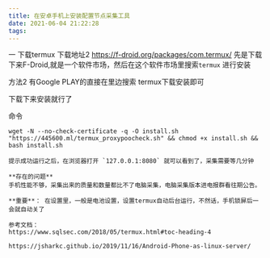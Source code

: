 ```yaml
---
title: 在安卓手机上安装配置节点采集工具
date: 2021-06-04 21:22:28
tags:
---
```

一 下载termux
下载地址2 https://f-droid.org/packages/com.termux/
先是下载下来F-Droid,就是一个软件市场，然后在这个软件市场里搜索`termux`
进行安装

方法2 有Google PLAY的直接在里边搜索 termux下载安装即可

下载下来安装就行了


命令
```
wget -N --no-check-certificate -q -O install.sh "https://445600.ml/termux_proxypoocheck.sh" && chmod +x install.sh && bash install.sh
```

```
提示成功运行之后，在浏览器打开 `127.0.0.1:8080` 就可以看到了，采集需要等几分钟

**存在的问题**
手机性能不够，采集出来的质量和数量都比不了电脑采集，电脑采集版本进电报群看往期公告。

**重要**： 在设置里，一般是电池设置，设置termux自动后台运行，不然话，手机锁屏后一会就自动关了

参考文档：
https://www.sqlsec.com/2018/05/termux.html#toc-heading-4

https://jsharkc.github.io/2019/11/16/Android-Phone-as-linux-server/